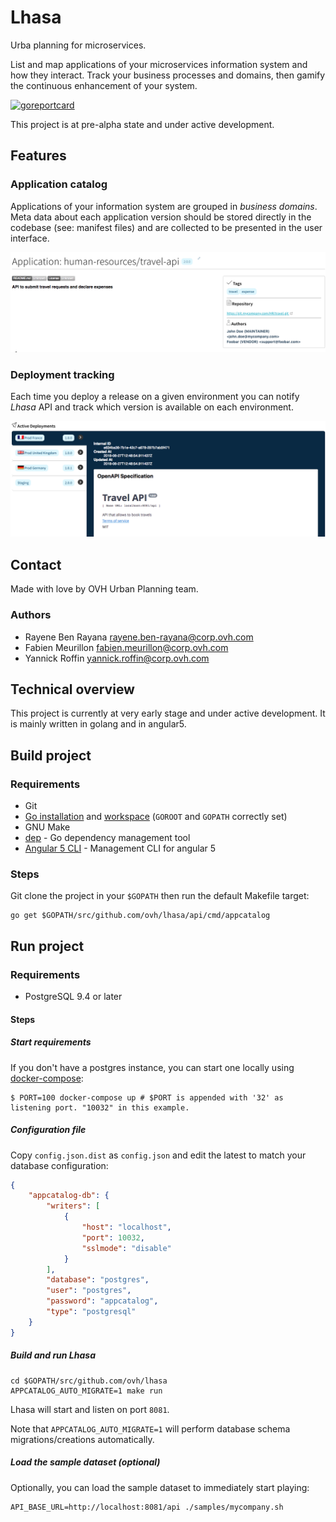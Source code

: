 # Lhasa

Urba planning for microservices.

List and map applications of your microservices information system and how they interact. Track your business 
processes and domains, then gamify the continuous enhancement of your system.

[![goreportcard](https://goreportcard.com/badge/github.com/ovh/lhasa)](https://goreportcard.com/report/github.com/ovh/lhasa)

This project is at pre-alpha state and under active development.

## Features

### Application catalog

Applications of your information system are grouped in *business domains*.
Meta data about each application version should be stored directly in the codebase (see: manifest files) and are
collected to be presented in the user interface.

![application](docs/images/application.png)

### Deployment tracking

Each time you deploy a release on a given environment you can notify *Lhasa* API and track which version is available on
each environment.

![deployments tracking](docs/images/deployments.png)

## Contact

Made with love by OVH Urban Planning team.

### Authors

* Rayene Ben Rayana <rayene.ben-rayana@corp.ovh.com>
* Fabien Meurillon <fabien.meurillon@corp.ovh.com>
* Yannick Roffin <yannick.roffin@corp.ovh.com>

## Technical overview

This project is currently at very early stage and under active development. It is mainly written in golang and in angular5.

## Build project

### Requirements

* Git
* [Go installation](https://golang.org/doc/install) and [workspace](https://golang.org/doc/code.html#Workspaces) (`GOROOT` and `GOPATH` correctly set)
* GNU Make
* [dep](https://github.com/golang/dep) - Go dependency management tool
* [Angular 5 CLI](https://angular.io/guide/quickstart) - Management CLI for angular 5

### Steps

Git clone the project in your `$GOPATH` then run the default Makefile target:

```
go get $GOPATH/src/github.com/ovh/lhasa/api/cmd/appcatalog
```

## Run project

### Requirements

* PostgreSQL 9.4 or later

#### Steps
 
##### Start requirements

If you don't have a postgres instance, you can start one locally using [docker-compose]:

```
$ PORT=100 docker-compose up # $PORT is appended with '32' as listening port. "10032" in this example.
```

[docker-compose]: https://docs.docker.com/compose/

##### Configuration file

Copy `config.json.dist` as `config.json` and edit the latest to match your database configuration:

```json
{
    "appcatalog-db": {
        "writers": [
            {
                "host": "localhost",
                "port": 10032,
                "sslmode": "disable"
            }
        ],
        "database": "postgres",
        "user": "postgres",
        "password": "appcatalog",
        "type": "postgresql"
    }
}
```

##### Build and run Lhasa

```
cd $GOPATH/src/github.com/ovh/lhasa
APPCATALOG_AUTO_MIGRATE=1 make run
```

Lhasa will start and listen on port `8081`.

Note that `APPCATALOG_AUTO_MIGRATE=1` will perform database schema migrations/creations automatically.

##### Load the sample dataset (optional)

Optionally, you can load the sample dataset to immediately start playing:

```
API_BASE_URL=http://localhost:8081/api ./samples/mycompany.sh
```
